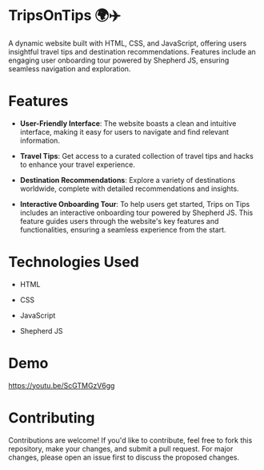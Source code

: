 # TripsOnTips 🌍✈️
A dynamic website built with HTML, CSS, and JavaScript, offering users insightful travel tips and destination recommendations. Features include an engaging user onboarding tour powered by Shepherd JS, ensuring seamless navigation and exploration.

 
# **Features**

* **User-Friendly Interface**: The website boasts a clean and intuitive interface, making it easy for users to navigate and find relevant information.

* **Travel Tips**: Get access to a curated collection of travel tips and hacks to enhance your travel experience.

* **Destination Recommendations**: Explore a variety of destinations worldwide, complete with detailed recommendations and insights.

* **Interactive Onboarding Tour**: To help users get started, Trips on Tips includes an interactive onboarding tour powered by Shepherd JS. This feature guides users through the website's key features and functionalities, ensuring a seamless experience from the start.



# **Technologies Used**

* HTML

* CSS

* JavaScript

* Shepherd JS


# Demo
https://youtu.be/ScGTMGzV6gg


# **Contributing**

Contributions are welcome! If you'd like to contribute, feel free to fork this repository, make your changes, and submit a pull request. For major changes, please open an issue first to discuss the proposed changes.
